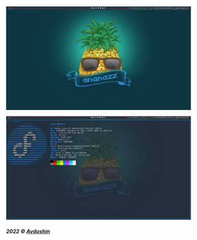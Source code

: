 ![Fedora](fedora.jpg)



![Fedora-neofetch](fedora-neofetch.jpg)


###### **2022 © [Avdushin](https://github.com/Avdushin)**